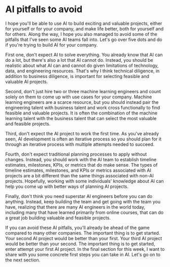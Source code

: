 # AI pitfalls to avoid

I hope you'll be able to use AI to build exciting and valuable projects, either for yourself or for your company, and make life better, both for yourself and for others. Along the way, I hope you also managed to avoid some of the pitfalls that I've seen some AI teams fall into. Let's go over five dots and do if you're trying to build AI for your company.

First one, don't expect AI to solve everything. You already know that AI can do a lot, but there's also a lot that AI cannot do. Instead, you should be realistic about what AI can and cannot do given limitations of technology, data, and engineering resources. That's why I think technical diligence, in addition to business diligence, is important for selecting feasible and valuable AI projects.

Second, don't just hire two or three machine learning engineers and count solely on them to come up with use cases for your company. Machine learning engineers are a scarce resource, but you should instead pair the engineering talent with business talent and work cross functionally to find feasible and valuable projects. It is often the combination of the machine learning talent with the business talent that can select the most valuable and feasible projects.

Third, don't expect the AI project to work the first time. As you've already seen, AI development is often an iterative process so you should plan for it through an iterative process with multiple attempts needed to succeed.

Fourth, don't expect traditional planning processes to apply without changes. Instead, you should work with the AI team to establish timeline estimates, milestones, KPIs, or metrics that do make sense. The types of timeline estimates, milestones, and KPIs or metrics associated with AI projects are a bit different than the same things associated with non-AI projects. Hopefully, working with some individuals' knowledge about AI can help you come up with better ways of planning AI projects.

Finally, don't think you need superstar AI engineers before you can do anything. Instead, keep building the team and get going with the team you have, realizing that there are many AI engineers in the world today, including many that have learned primarily from online courses, that can do a great job building valuable and feasible projects.

If you can avoid these AI pitfalls, you'll already be ahead of the game compared to many other companies. The important thing is to get started. Your second AI project would be better than your first. Your third AI project would be better than your second. The important thing is to get started, enter attempt your first AI project. In the final section for this week, I want to share with you some concrete first steps you can take in AI. Let's go on to the next section.

